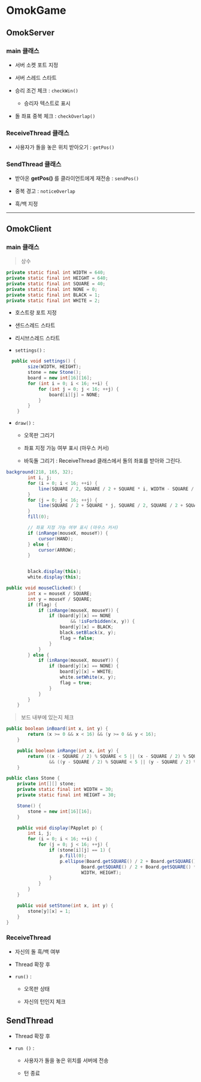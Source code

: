 # OmokGame

## OmokServer

### main 클래스

- 서버 소켓 포트 지정
- 서버 스레드 스타트

- 승리 조건 체크 : `checkWin()`
  
  - 승리자 텍스트로 표시 

- 돌 좌표 중복 체크 : `checkOverlap()`


### ReceiveThread 클래스

- 사용자가 돌을 놓은 위치 받아오기 : `getPos()`

### SendThread 클래스

- 받아온 **getPos()** 를 클라이언트에게 재전송 : `sendPos()`

- 중복 경고 : `noticeOverlap`

- 흑/백 지정

-------------------------------------------------------

## OmokClient

### main 클래스

> 상수

```java
private static final int WIDTH = 640;
private static final int HEIGHT = 640;
private static final int SQUARE = 40;
private static final int NONE = 0;
private static final int BLACK = 1;
private static final int WHITE = 2;
```

- 호스트랑 포트 지정
 
- 샌드스레드 스타트

- 리시브스레드 스타트

- `settings()` :

```java
  public void settings() {
        size(WIDTH, HEIGHT);
        stone = new Stone();
        board = new int[16][16];
        for (int i = 0; i < 16; ++i) {
            for (int j = 0; j < 16; ++j) {
                board[i][j] = NONE;
            }
        }
    }
```


- `draw()` :

  - 오목판 그리기

  - 좌표 지정 가능 여부 표시 (마우스 커서)

  - 바둑돌 그리기 : ReceiveThread 클래스에서 돌의 좌표를 받아와 그린다.

```java
background(218, 165, 32);
        int i, j;
        for (i = 0; i < 16; ++i) {
            line(SQUARE / 2, SQUARE / 2 + SQUARE * i, WIDTH - SQUARE / 2, SQUARE / 2 + SQUARE * i);
        }
        for (j = 0; j < 16; ++j) {
            line(SQUARE / 2 + SQUARE * j, SQUARE / 2, SQUARE / 2 + SQUARE * j, HEIGHT - SQUARE / 2);
        }
        fill(0);

        // 좌표 지정 가능 여부 표시 (마우스 커서)
        if (inRange(mouseX, mouseY)) {
            cursor(HAND);
        } else {
            cursor(ARROW);
        }


        black.display(this);
        white.display(this);
```

```java
public void mouseClicked() {
        int x = mouseX / SQUARE;
        int y = mouseY / SQUARE;
        if (flag) {
            if (inRange(mouseX, mouseY)) {
                if (board[y][x] == NONE
                        && !isForbidden(x, y)) {
                    board[y][x] = BLACK;
                    black.setBlack(x, y);
                    flag = false;
                }
            }
        } else {
            if (inRange(mouseX, mouseY)) {
                if (board[y][x] == NONE) {
                    board[y][x] = WHITE;
                    white.setWhite(x, y);
                    flag = true;
                }
            }
        }
    }
```

> 보드 내부에 있는지 체크

```java
public boolean inBoard(int x, int y) {
        return (x >= 0 && x < 16) && (y >= 0 && y < 16);
    }

    public boolean inRange(int x, int y) {
        return ((x - SQUARE / 2) % SQUARE < 5 || (x - SQUARE / 2) % SQUARE > SQUARE - 5)
                && ((y - SQUARE / 2) % SQUARE < 5 || (y - SQUARE / 2) % SQUARE > SQUARE - 5);
    }
```

```java
public class Stone {
    private int[][] stone;
    private static final int WIDTH = 30;
    private static final int HEIGHT = 30;

    Stone() {
        stone = new int[16][16];
    }

    public void display(PApplet p) {
        int i, j;
        for (i = 0; i < 16; ++i) {
            for (j = 0; j < 16; ++j) {
                if (stone[i][j] == 1) {
                    p.fill(0);
                    p.ellipse(Board.getSQUARE() / 2 + Board.getSQUARE() * j,
                            Board.getSQUARE() / 2 + Board.getSQUARE() * i,
                            WIDTH, HEIGHT);
                }
            }
        }
    }

    public void setStone(int x, int y) {
        stone[y][x] = 1;
    }
}
```


### ReceiveThread

- 자신의 돌 흑/백 여부

- Thread 확장 후

- `run()` : 

  - 오목판 상태

  - 자신의 턴인지 체크


## SendThread

- Thread 확장 후

- `run ()` : 

  - 사용자가 돌을 놓은 위치를 서버에 전송

  - 턴 종료
